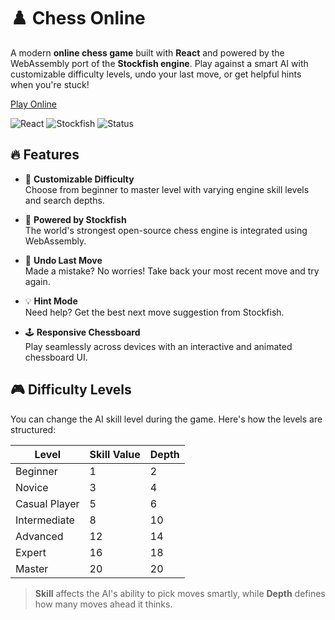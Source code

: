 # ♟️ Chess Online

A modern **online chess game** built with **React** and powered by the WebAssembly port of the **Stockfish engine**. Play against a smart AI with customizable difficulty levels, undo your last move, or get helpful hints when you're stuck!

[Play Online](https://chess-online-tan.vercel.app/)

![React](https://img.shields.io/badge/React-18+-blue?logo=react)
![Stockfish](https://img.shields.io/badge/Engine-Stockfish-brightgreen?logo=chess)
![Status](https://img.shields.io/badge/Status-Active-success)

## 🔥 Features

- 🎯 **Customizable Difficulty**  
  Choose from beginner to master level with varying engine skill levels and search depths.

- 🧠 **Powered by Stockfish**  
  The world's strongest open-source chess engine is integrated using WebAssembly.

- 🔁 **Undo Last Move**  
  Made a mistake? No worries! Take back your most recent move and try again.

- 💡 **Hint Mode**  
  Need help? Get the best next move suggestion from Stockfish.

- 🕹️ **Responsive Chessboard**  
  Play seamlessly across devices with an interactive and animated chessboard UI.

## 🎮 Difficulty Levels

You can change the AI skill level during the game. Here's how the levels are structured:

| Level            | Skill Value | Depth |
|------------------|-------------|-------|
| Beginner         | 1           | 2     |
| Novice           | 3           | 4     |
| Casual Player    | 5           | 6     |
| Intermediate     | 8           | 10    |
| Advanced         | 12          | 14    |
| Expert           | 16          | 18    |
| Master           | 20          | 20    |

> **Skill** affects the AI's ability to pick moves smartly, while **Depth** defines how many moves ahead it thinks.
